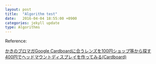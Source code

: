 ```yaml
---
layout: post
title:  "Algorithm test"
date:   2016-04-04 18:55:00 +0900
categories: jekyll update
type: Algorithms
---
```


Reference:

[かきのブロマガGoogle Cardboardに合うレンズを100円ショップ等から探す][R1]
[400円でヘッドマウントディスプレイを作ってみる(Cardboard)][R2]

[R1]: http://ch.nicovideo.jp/kakikuke/blomaga/ar595311
[R2]: http://takanakafumi.hatenablog.com/entry/2014/11/17/223220